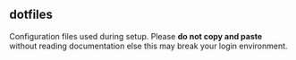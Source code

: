 ## dotfiles

Configuration files used during setup. Please **do not copy and paste** without reading documentation else this may break your login environment.
